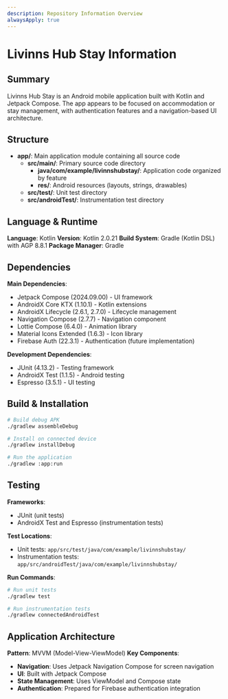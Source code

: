 ```yaml
---
description: Repository Information Overview
alwaysApply: true
---
```


# Livinns Hub Stay Information

## Summary
Livinns Hub Stay is an Android mobile application built with Kotlin and Jetpack Compose. The app appears to be focused on accommodation or stay management, with authentication features and a navigation-based UI architecture.

## Structure
- **app/**: Main application module containing all source code
  - **src/main/**: Primary source code directory
    - **java/com/example/livinnshubstay/**: Application code organized by feature
    - **res/**: Android resources (layouts, strings, drawables)
  - **src/test/**: Unit test directory
  - **src/androidTest/**: Instrumentation test directory

## Language & Runtime
**Language**: Kotlin
**Version**: Kotlin 2.0.21
**Build System**: Gradle (Kotlin DSL) with AGP 8.8.1
**Package Manager**: Gradle

## Dependencies
**Main Dependencies**:
- Jetpack Compose (2024.09.00) - UI framework
- AndroidX Core KTX (1.10.1) - Kotlin extensions
- AndroidX Lifecycle (2.6.1, 2.7.0) - Lifecycle management
- Navigation Compose (2.7.7) - Navigation component
- Lottie Compose (6.4.0) - Animation library
- Material Icons Extended (1.6.3) - Icon library
- Firebase Auth (22.3.1) - Authentication (future implementation)

**Development Dependencies**:
- JUnit (4.13.2) - Testing framework
- AndroidX Test (1.1.5) - Android testing
- Espresso (3.5.1) - UI testing

## Build & Installation
```bash
# Build debug APK
./gradlew assembleDebug

# Install on connected device
./gradlew installDebug

# Run the application
./gradlew :app:run
```

## Testing
**Frameworks**: 
- JUnit (unit tests)
- AndroidX Test and Espresso (instrumentation tests)

**Test Locations**:
- Unit tests: `app/src/test/java/com/example/livinnshubstay/`
- Instrumentation tests: `app/src/androidTest/java/com/example/livinnshubstay/`

**Run Commands**:
```bash
# Run unit tests
./gradlew test

# Run instrumentation tests
./gradlew connectedAndroidTest
```

## Application Architecture
**Pattern**: MVVM (Model-View-ViewModel)
**Key Components**:
- **Navigation**: Uses Jetpack Navigation Compose for screen navigation
- **UI**: Built with Jetpack Compose
- **State Management**: Uses ViewModel and Compose state
- **Authentication**: Prepared for Firebase authentication integration